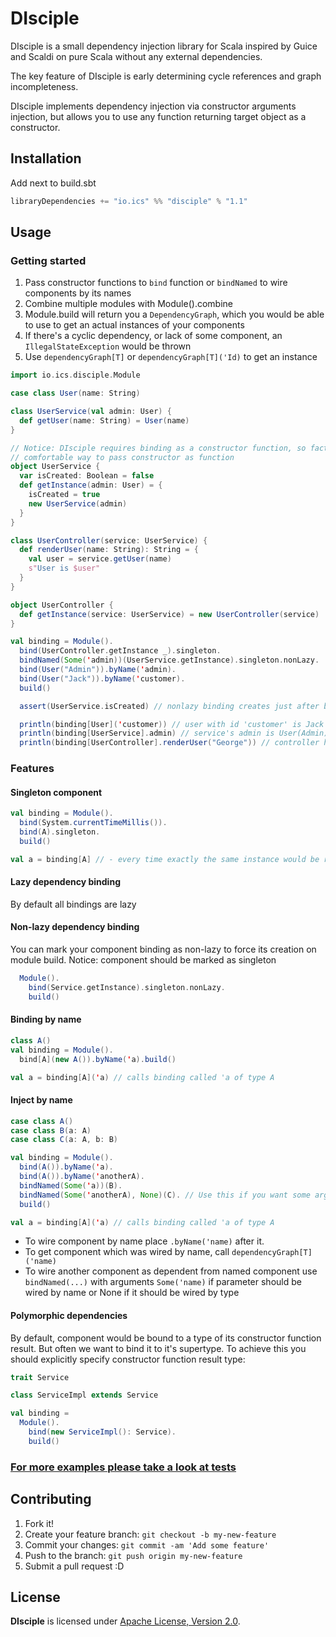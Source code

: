 # DIsciple

DIsciple is a small dependency injection library for Scala inspired by Guice and Scaldi on pure Scala without
any external dependencies.

The key feature of DIsciple is early determining cycle references and graph incompleteness.

DIsciple implements dependency injection via constructor arguments injection, but allows you to use any function returning target object
as a constructor.

## Installation

Add next to build.sbt
```scala
libraryDependencies += "io.ics" %% "disciple" % "1.1"
```

## Usage

### Getting started

1. Pass constructor functions to ```bind``` function or ```bindNamed``` to wire components by its names
2. Combine multiple modules with Module().combine
3. Module.build will return you a ```DependencyGraph```, which you would be able to use to get an actual instances of your components
4. If there's a cyclic dependency, or lack of some component, an ```IllegalStateException``` would be thrown
5. Use ```dependencyGraph[T]``` or ```dependencyGraph[T]('Id)``` to get an instance

```scala
import io.ics.disciple.Module

case class User(name: String)

class UserService(val admin: User) {
  def getUser(name: String) = User(name)
}

// Notice: DIsciple requires binding as a constructor function, so factory-methods is the most
// comfortable way to pass constructor as function
object UserService {
  var isCreated: Boolean = false
  def getInstance(admin: User) = {
    isCreated = true
    new UserService(admin)
  }
}

class UserController(service: UserService) {
  def renderUser(name: String): String = {
    val user = service.getUser(name)
    s"User is $user"
  }
}

object UserController {
  def getInstance(service: UserService) = new UserController(service)
}

val binding = Module().
  bind(UserController.getInstance _).singleton.
  bindNamed(Some('admin))(UserService.getInstance).singleton.nonLazy.
  bind(User("Admin")).byName('admin).
  bind(User("Jack")).byName('customer).
  build()

  assert(UserService.isCreated) // nonlazy binding creates just after building the graph

  println(binding[User]('customer)) // user with id 'customer' is Jack
  println(binding[UserService].admin) // service's admin is User(Admin)
  println(binding[UserController].renderUser("George")) // controller has it's dependency

```

### Features

#### Singleton component

```scala
val binding = Module().
  bind(System.currentTimeMillis()).
  bind(A).singleton.
  build()

val a = binding[A] // - every time exactly the same instance would be returned
```

#### Lazy dependency binding
By default all bindings are lazy

#### Non-lazy dependency binding
You can mark your component binding as non-lazy to force its creation on module build.
Notice: component should be marked as singleton
```scala
  Module().
    bind(Service.getInstance).singleton.nonLazy.
    build()
```

#### Binding by name
```scala
class A()
val binding = Module().
  bind[A](new A()).byName('a).build()

val a = binding[A]('a) // calls binding called 'a of type A
```

#### Inject by name
```scala
case class A()
case class B(a: A)
case class C(a: A, b: B)

val binding = Module().
  bind(A()).byName('a).
  bind(A()).byName('anotherA).
  bindNamed(Some('a))(B).
  bindNamed(Some('anotherA), None)(C). // Use this if you want some args binded by name and others by type
  build()

val a = binding[A]('a) // calls binding called 'a of type A
```
* To wire component by name place ```.byName('name)``` after it.
* To get component which was wired by name, call ```dependencyGraph[T]('name)```
* To wire another component as dependent from named component use ```bindNamed(...)``` with arguments ```Some('name)```
if parameter should be wired by name or None if it should be wired by type

#### Polymorphic dependencies
By default, component would be bound to a type of its constructor function result.
But often we want to bind it to it's supertype. To achieve this you should explicitly specify constructor function result type:
```scala
trait Service

class ServiceImpl extends Service

val binding =
  Module().
    bind(new ServiceImpl(): Service).
    build()
```

### [For more examples please take a look at tests](https://github.com/KORPSE/disciple/tree/master/src/test/scala/io/ics/disciple)

## Contributing

1. Fork it!
2. Create your feature branch: `git checkout -b my-new-feature`
3. Commit your changes: `git commit -am 'Add some feature'`
4. Push to the branch: `git push origin my-new-feature`
5. Submit a pull request :D

## License

**DIsciple** is licensed under [Apache License, Version 2.0](http://www.apache.org/licenses/LICENSE-2.0).

